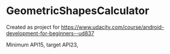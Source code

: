 # GeometricShapesCalculator

Created as project for https://www.udacity.com/course/android-development-for-beginners--ud837 

Minimum API15, target API23, 
